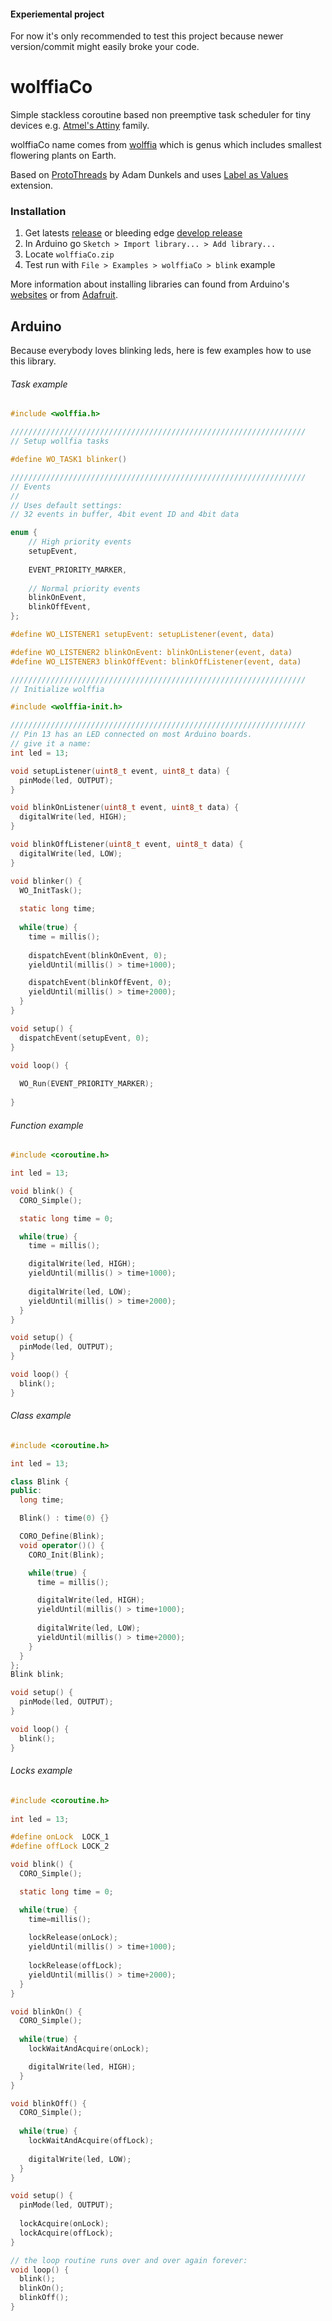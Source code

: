 #### Experiemental project

For now it's only recommended to test this project because newer version/commit might easily broke your code.

wolffiaCo
=========

Simple stackless coroutine based non preemptive task scheduler for tiny devices e.g. [Atmel's Attiny](http://www.atmel.com/products/microcontrollers/avr/tinyavr.aspx) family.

wolffiaCo name comes from [wolffia](http://en.wikipedia.org/wiki/Wolffia) which is genus which includes smallest flowering plants on Earth.

Based on [ProtoThreads](http://dunkels.com/adam/pt/) by Adam Dunkels and uses [Label as Values](http://gcc.gnu.org/onlinedocs/gcc/Labels-as-Values.html) extension. 

### Installation

1. Get latests [release](https://github.com/parkerkane/wolffiaCo/raw/master/arduino/wolffiaCo.zip) or bleeding edge [develop release](https://github.com/parkerkane/wolffiaCo/raw/develop/arduino/wolffiaCo.zip)
2. In Arduino go `Sketch > Import library... > Add library...`
3. Locate `wolffiaCo.zip`
4. Test run with `File > Examples > wolffiaCo > blink` example

More information about installing libraries can found from Arduino's [websites](http://arduino.cc/en/Guide/Libraries) or from [Adafruit](http://learn.adafruit.com/adafruit-all-about-arduino-libraries-install-use).

Arduino
-------

Because everybody loves blinking leds, here is few examples how to use this library.

###### Task example

```C
#include <wolffia.h>

//////////////////////////////////////////////////////////////////
// Setup wollfia tasks

#define WO_TASK1 blinker()

//////////////////////////////////////////////////////////////////
// Events
//
// Uses default settings:
// 32 events in buffer, 4bit event ID and 4bit data

enum {
    // High priority events
    setupEvent,
  
    EVENT_PRIORITY_MARKER,
    
    // Normal priority events
    blinkOnEvent,
    blinkOffEvent,
};

#define WO_LISTENER1 setupEvent: setupListener(event, data)

#define WO_LISTENER2 blinkOnEvent: blinkOnListener(event, data)
#define WO_LISTENER3 blinkOffEvent: blinkOffListener(event, data)

//////////////////////////////////////////////////////////////////
// Initialize wolffia

#include <wolffia-init.h>

//////////////////////////////////////////////////////////////////
// Pin 13 has an LED connected on most Arduino boards.
// give it a name:
int led = 13;

void setupListener(uint8_t event, uint8_t data) {
  pinMode(led, OUTPUT); 
}

void blinkOnListener(uint8_t event, uint8_t data) {
  digitalWrite(led, HIGH);
}

void blinkOffListener(uint8_t event, uint8_t data) {
  digitalWrite(led, LOW);
}

void blinker() {
  WO_InitTask();
  
  static long time;
  
  while(true) {
    time = millis();
 
    dispatchEvent(blinkOnEvent, 0);   
    yieldUntil(millis() > time+1000);

    dispatchEvent(blinkOffEvent, 0);   
    yieldUntil(millis() > time+2000);
  }
}

void setup() {
  dispatchEvent(setupEvent, 0);  
}

void loop() {
  
  WO_Run(EVENT_PRIORITY_MARKER);
  
}
```

###### Function example

```C
#include <coroutine.h>

int led = 13;

void blink() {
  CORO_Simple();

  static long time = 0;

  while(true) {
    time = millis();

    digitalWrite(led, HIGH);
    yieldUntil(millis() > time+1000);
  
    digitalWrite(led, LOW);
    yieldUntil(millis() > time+2000);
  }
}

void setup() {                
  pinMode(led, OUTPUT);     
}

void loop() {  
  blink();
}
```

###### Class example

```Cpp
#include <coroutine.h>

int led = 13;

class Blink {
public:
  long time;

  Blink() : time(0) {}

  CORO_Define(Blink);
  void operator()() {
    CORO_Init(Blink);

    while(true) {
      time = millis();

      digitalWrite(led, HIGH);
      yieldUntil(millis() > time+1000);
  
      digitalWrite(led, LOW);
      yieldUntil(millis() > time+2000);
    }
  }
};
Blink blink;

void setup() {                
  pinMode(led, OUTPUT);     
}

void loop() {  
  blink();
}
```

###### Locks example
```C
#include <coroutine.h>
 
int led = 13;

#define onLock  LOCK_1
#define offLock LOCK_2

void blink() {
  CORO_Simple();

  static long time = 0;

  while(true) {
    time=millis();
    
    lockRelease(onLock);
    yieldUntil(millis() > time+1000);
    
    lockRelease(offLock);
    yieldUntil(millis() > time+2000);
  }
}

void blinkOn() {
  CORO_Simple();
  
  while(true) {
    lockWaitAndAcquire(onLock);

    digitalWrite(led, HIGH);
  }
}

void blinkOff() {
  CORO_Simple();
  
  while(true) {
    lockWaitAndAcquire(offLock);
    
    digitalWrite(led, LOW);
  }
}

void setup() {                
  pinMode(led, OUTPUT);    
 
  lockAcquire(onLock); 
  lockAcquire(offLock); 
}

// the loop routine runs over and over again forever:
void loop() {  
  blink();
  blinkOn();
  blinkOff();
}
```
